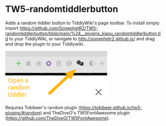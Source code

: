 # TW5-randomtiddlerbutton
Adds a random tiddler button to TiddlyWiki's page toolbar. To install simply import https://github.com/SonephetR2/TW5-randomtiddlerbutton/blob/main/%24__plugins_kiasu_randomtiddlerbutton.tid to your TiddlyWiki, or navigate to http://sonephetr2.github.io/ and drag and drop the plugin to your Tiddlywiki.

![image](Screenshot.png)

Requires Tobibeer's random plugin (https://tobibeer.github.io/tw5-plugins/#random) and TheDiveO's TW5FontAwesome plugin (https://github.com/TheDiveO/TW5FontAwesome).
